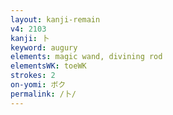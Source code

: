 ```yaml
---
layout: kanji-remain
v4: 2103
kanji: 卜
keyword: augury
elements: magic wand, divining rod
elementsWK: toeWK
strokes: 2
on-yomi: ボク
permalink: /卜/
---
```






